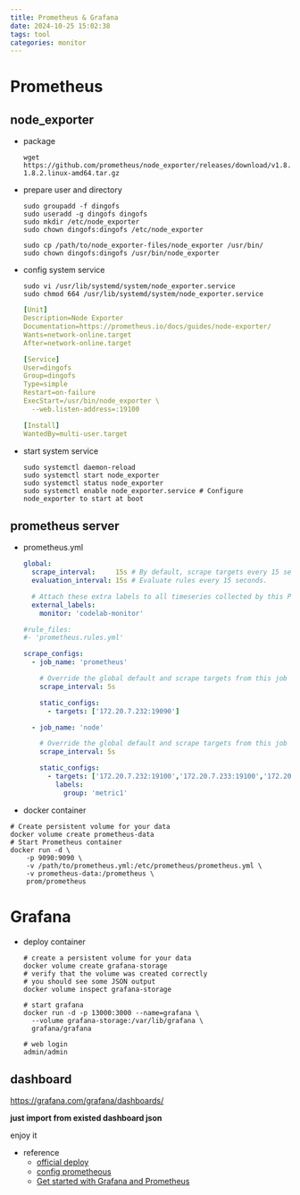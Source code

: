```yaml
---
title: Prometheus & Grafana
date: 2024-10-25 15:02:38
tags: tool
categories: monitor
---
```


# Prometheus

## node_exporter

- package

  ```shell
  wget https://github.com/prometheus/node_exporter/releases/download/v1.8.2/node_exporter-1.8.2.linux-amd64.tar.gz
  ```

- prepare user and directory

  ```shell
  sudo groupadd -f dingofs
  sudo useradd -g dingofs dingofs
  sudo mkdir /etc/node_exporter
  sudo chown dingofs:dingofs /etc/node_exporter
  
  sudo cp /path/to/node_exporter-files/node_exporter /usr/bin/
  sudo chown dingofs:dingofs /usr/bin/node_exporter
  ```

- config system service

  ```shell
  sudo vi /usr/lib/systemd/system/node_exporter.service
  sudo chmod 664 /usr/lib/systemd/system/node_exporter.service
  ```

  ```yaml
  [Unit]
  Description=Node Exporter
  Documentation=https://prometheus.io/docs/guides/node-exporter/
  Wants=network-online.target
  After=network-online.target
  
  [Service]
  User=dingofs
  Group=dingofs
  Type=simple
  Restart=on-failure
  ExecStart=/usr/bin/node_exporter \
    --web.listen-address=:19100
  
  [Install]
  WantedBy=multi-user.target
  ```

- start system service

  ```shell
  sudo systemctl daemon-reload
  sudo systemctl start node_exporter
  sudo systemctl status node_exporter
  sudo systemctl enable node_exporter.service # Configure node_exporter to start at boot
  ```

## prometheus server

- prometheus.yml

  ```yaml
  global:
    scrape_interval:     15s # By default, scrape targets every 15 seconds.
    evaluation_interval: 15s # Evaluate rules every 15 seconds.
  
    # Attach these extra labels to all timeseries collected by this Prometheus instance.
    external_labels:
      monitor: 'codelab-monitor'
  
  #rule_files:
  #- 'prometheus.rules.yml'
  
  scrape_configs:
    - job_name: 'prometheus'
  
      # Override the global default and scrape targets from this job every 5 seconds.
      scrape_interval: 5s
  
      static_configs:
        - targets: ['172.20.7.232:19090']
  
    - job_name: 'node'
  
      # Override the global default and scrape targets from this job every 5 seconds.
      scrape_interval: 5s
  
      static_configs:
        - targets: ['172.20.7.232:19100','172.20.7.233:19100','172.20.7.234:19100']
          labels:
            group: 'metric1'
  ```

- docker container

```shell
# Create persistent volume for your data
docker volume create prometheus-data
# Start Prometheus container
docker run -d \
    -p 9090:9090 \
    -v /path/to/prometheus.yml:/etc/prometheus/prometheus.yml \
    -v prometheus-data:/prometheus \
    prom/prometheus
```

# Grafana

- deploy container

  ```shell
  # create a persistent volume for your data
  docker volume create grafana-storage
  # verify that the volume was created correctly
  # you should see some JSON output
  docker volume inspect grafana-storage
  
  # start grafana
  docker run -d -p 13000:3000 --name=grafana \
    --volume grafana-storage:/var/lib/grafana \
    grafana/grafana
  
  # web login
  admin/admin
  ```

## dashboard

https://grafana.com/grafana/dashboards/

**just import from existed dashboard json**

enjoy it

- reference
  - [official deploy](https://grafana.com/docs/grafana/latest/setup-grafana/installation/docker/)
  - [config prometheous](https://grafana.com/docs/grafana/latest/datasources/prometheus/configure-prometheus-data-source/)
  - [Get started with Grafana and Prometheus](https://grafana.com/docs/grafana/latest/getting-started/get-started-grafana-prometheus/)
